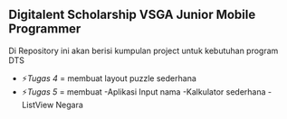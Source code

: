 ## Digitalent Scholarship VSGA Junior Mobile Programmer

Di Repository ini akan berisi kumpulan project untuk kebutuhan program DTS

- ⚡*Tugas 4* = membuat layout puzzle sederhana
- ⚡*Tugas 5* = membuat -Aplikasi Input nama
                        -Kalkulator sederhana
                        -ListView Negara
